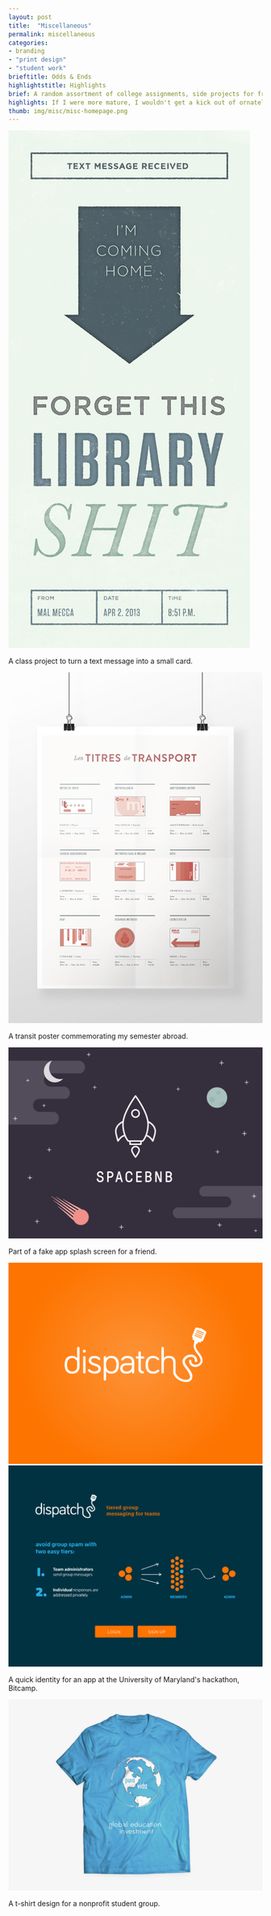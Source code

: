 ```yaml
---
layout: post
title:  "Miscellaneous"
permalink: miscellaneous
categories:
- branding
- "print design"
- "student work"
brieftitle: Odds & Ends
highlightstitle: Highlights
brief: A random assortment of college assignments, side projects for friends and hackathon hacks from back in the day.
highlights: If I were more mature, I wouldn't get a kick out of ornately typesetting a curse word in a class project. But I'm not. Shit.
thumb: img/misc/misc-homepage.png
---
```


<div class="margin-bottom">
  <div class="border"><img src="/img/misc/text-message.png"></div>
  <p class="caption">A class project to turn a text message into a small card.</p>
</div>

<div class="margin-bottom">
  <div class="border"><img src="/img/misc/transit.png"></div>
  <p class="caption">A transit poster commemorating my semester abroad.</p>
</div>

<div class="margin-bottom">
  <div class="border"><img src="/img/misc/spacebnb.png"></div>
  <p class="caption">Part of a fake app splash screen for a friend.</p>
</div>

<div class="margin-bottom">
  <div class="flexbox border">
    <div class="half-img">
      <img src="/img/misc/dispatch1.png">
    </div>
    <div class="half-img">
      <img src="/img/misc/dispatch2.png">
    </div>
  </div>
  <p class="caption">A quick identity for an app at the University of Maryland's hackathon, Bitcamp.</p>
</div>

<div class="flush--bottom">
  <div class="border">
    <img src="/img/misc/gei.png">
  </div>
  <p class="caption flush--bottom">A t-shirt design for a nonprofit student group.</p>
</div>
